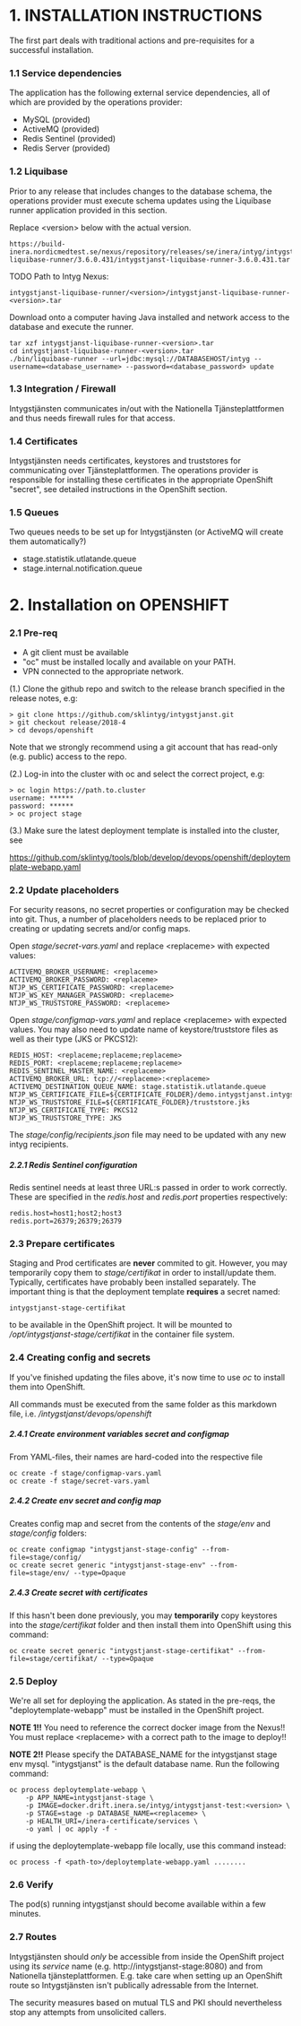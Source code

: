 # 1. INSTALLATION INSTRUCTIONS
The first part deals with traditional actions and pre-requisites for a successful installation.

### 1.1 Service dependencies
The application has the following external service dependencies, all of which are provided by the operations provider:

* MySQL (provided)
* ActiveMQ (provided)
* Redis Sentinel (provided)
* Redis Server (provided)

### 1.2 Liquibase

Prior to any release that includes changes to the database schema, the operations provider must execute schema updates using the Liquibase runner application provided in this section.

Replace \<version\> below with the actual version.

    https://build-inera.nordicmedtest.se/nexus/repository/releases/se/inera/intyg/intygstjanst/intygstjanst-liquibase-runner/3.6.0.431/intygstjanst-liquibase-runner-3.6.0.431.tar

TODO Path to Intyg Nexus:

    intygstjanst-liquibase-runner/<version>/intygstjanst-liquibase-runner-<version>.tar

Download onto a computer having Java installed and network access to the database and execute the runner.

    tar xzf intygstjanst-liquibase-runner-<version>.tar
    cd intygstjanst-liquibase-runner-<version>.tar
    ./bin/liquibase-runner --url=jdbc:mysql://DATABASEHOST/intyg --username=<database_username> --password=<database_password> update

### 1.3 Integration / Firewall

Intygstjänsten communicates in/out with the Nationella Tjänsteplattformen and thus needs firewall rules for that access.

### 1.4 Certificates

Intygstjänsten needs certificates, keystores and truststores for communicating over Tjänsteplattformen. The operations provider is responsible for installing these certificates in the appropriate OpenShift "secret", see detailed instructions in the OpenShift section.

### 1.5 Queues

Two queues needs to be set up for Intygstjänsten (or ActiveMQ will create them automatically?)

- stage.statistik.utlatande.queue
- stage.internal.notification.queue

# 2. Installation on OPENSHIFT


### 2.1 Pre-req

- A git client must be available
- "oc" must be installed locally and available on your PATH.
- VPN connected to the appropriate network.

(1.) Clone the github repo and switch to the release branch specified in the release notes, e.g:

    
    > git clone https://github.com/sklintyg/intygstjanst.git
    > git checkout release/2018-4
    > cd devops/openshift
    
Note that we strongly recommend using a git account that has read-only (e.g. public) access to the repo.
    
(2.) Log-in into the cluster with oc and select the correct project, e.g:

    > oc login https://path.to.cluster
    username: ******
    password: ******
    > oc project stage

(3.) Make sure the latest deployment template is installed into the cluster, see 

https://github.com/sklintyg/tools/blob/develop/devops/openshift/deploytemplate-webapp.yaml

### 2.2 Update placeholders

For security reasons, no secret properties or configuration may be checked into git. Thus, a number of placeholders needs to be replaced prior to creating or updating secrets and/or config maps.

Open _stage/secret-vars.yaml_ and replace \<replaceme\> with expected values:

    ACTIVEMQ_BROKER_USERNAME: <replaceme>
    ACTIVEMQ_BROKER_PASSWORD: <replaceme>
    NTJP_WS_CERTIFICATE_PASSWORD: <replaceme>
    NTJP_WS_KEY_MANAGER_PASSWORD: <replaceme>
    NTJP_WS_TRUSTSTORE_PASSWORD: <replaceme>

Open _stage/configmap-vars.yaml_ and replace \<replaceme\> with expected values. You may also need to update name of keystore/truststore files as well as their type (JKS or PKCS12):

    REDIS_HOST: <replaceme;replaceme;replaceme>
    REDIS_PORT: <replaceme;replaceme;replaceme>
    REDIS_SENTINEL_MASTER_NAME: <replaceme>
    ACTIVEMQ_BROKER_URL: tcp://<replaceme>:<replaceme>
    ACTIVEMQ_DESTINATION_QUEUE_NAME: stage.statistik.utlatande.queue
    NTJP_WS_CERTIFICATE_FILE=${CERTIFICATE_FOLDER}/demo.intygstjanst.intygstjanster.se.p12
    NTJP_WS_TRUSTSTORE_FILE=${CERTIFICATE_FOLDER}/truststore.jks
    NTJP_WS_CERTIFICATE_TYPE: PKCS12
    NTJP_WS_TRUSTSTORE_TYPE: JKS
        
The _stage/config/recipients.json_ file may need to be updated with any new intyg recipients.
    
##### 2.2.1 Redis Sentinel configuration
Redis sentinel needs at least three URL:s passed in order to work correctly. These are specified in the _redis.host_ and _redis.port_ properties respectively:

    redis.host=host1;host2;host3
    redis.port=26379;26379;26379
    
### 2.3 Prepare certificates
Staging and Prod certificates are **never** commited to git. However, you may temporarily copy them to _stage/certifikat_ in order to install/update them. Typically, certificates have probably been installed separately. The important thing is that the deployment template **requires** a secret named:

    intygstjanst-stage-certifikat
    
to be available in the OpenShift project. It will be mounted to _/opt/intygstjanst-stage/certifikat_ in the container file system.

### 2.4 Creating config and secrets
If you've finished updating the files above, it's now time to use _oc_ to install them into OpenShift.

All commands must be executed from the same folder as this markdown file, i.e. _/intygstjanst/devops/openshift_    

##### 2.4.1 Create environment variables secret and configmap
From YAML-files, their names are hard-coded into the respective file

    oc create -f stage/configmap-vars.yaml
    oc create -f stage/secret-vars.yaml
    
##### 2.4.2 Create env secret and config map
Creates config map and secret from the contents of the _stage/env_ and _stage/config_ folders:

    oc create configmap "intygstjanst-stage-config" --from-file=stage/config/
    oc create secret generic "intygstjanst-stage-env" --from-file=stage/env/ --type=Opaque
    
##### 2.4.3 Create secret with certificates
If this hasn't been done previously, you may **temporarily** copy keystores into the _stage/certifikat_ folder and then install them into OpenShift using this command:

    oc create secret generic "intygstjanst-stage-certifikat" --from-file=stage/certifikat/ --type=Opaque

### 2.5 Deploy
We're all set for deploying the application. As stated in the pre-reqs, the "deploytemplate-webapp" must be installed in the OpenShift project.

**NOTE 1!!** You need to reference the correct docker image from the Nexus!! You must replace \<replaceme\> with a correct path to the image to deploy!!

**NOTE 2!!** Please specify the DATABASE_NAME for the intygstjanst stage env mysql. "intygstjanst" is the default database name.
Run the following command:

    oc process deploytemplate-webapp \
        -p APP_NAME=intygstjanst-stage \
        -p IMAGE=docker.drift.inera.se/intyg/intygstjanst-test:<version> \
        -p STAGE=stage -p DATABASE_NAME=<replaceme> \
        -p HEALTH_URI=/inera-certificate/services \
        -o yaml | oc apply -f -
        
        
if using the deploytemplate-webapp file locally, use this command instead:

    oc process -f <path-to>/deploytemplate-webapp.yaml ........

### 2.6 Verify
The pod(s) running intygstjanst should become available within a few minutes.

### 2.7 Routes
Intygstjänsten should _only_ be accessible from inside the OpenShift project using its _service_ name (e.g. http://intygstjanst-stage:8080) and from Nationella tjänsteplattformen. E.g. take care when setting up an OpenShift route so Intygstjänsten isn't publically adressable from the Internet.

The security measures based on mutual TLS and PKI should nevertheless stop any attempts from unsolicited callers.
